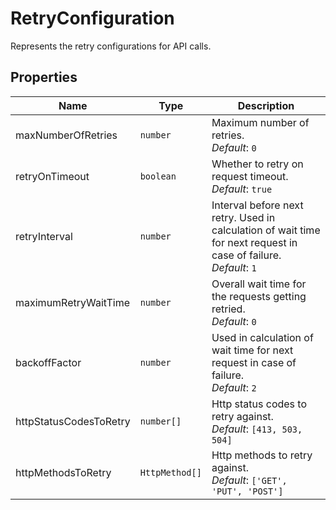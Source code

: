 
# RetryConfiguration

Represents the retry configurations for API calls.

## Properties

| Name | Type | Description |
|  --- | --- | --- |
| maxNumberOfRetries | `number` | Maximum number of retries. <br> *Default*: `0` |
| retryOnTimeout | `boolean` | Whether to retry on request timeout. <br> *Default*: `true` |
| retryInterval | `number` | Interval before next retry. Used in calculation of wait time for next request in case of failure. <br> *Default*: `1` |
| maximumRetryWaitTime | `number` | Overall wait time for the requests getting retried. <br> *Default*: `0` |
| backoffFactor | `number` | Used in calculation of wait time for next request in case of failure. <br> *Default*: `2` |
| httpStatusCodesToRetry | `number[]` | Http status codes to retry against. <br> *Default*: `[413, 503, 504]` |
| httpMethodsToRetry | `HttpMethod[]` | Http methods to retry against. <br> *Default*: `['GET', 'PUT', 'POST']` |

